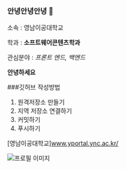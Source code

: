 ### 안녕안녕안녕 👋
소속 : 영남이공대학교

학과 : **소프트웨어콘텐츠학과**

관심분야 : *프론트 엔드, 백엔드*

**안녕하세요**

###깃허브 작성방법
1. 원격저장소 만들기
2. 지역 저장소 연결하기
3. 커밋하기
4. 푸시하기

[영남이공대학교]www.yportal.ync.ac.kr/

![프로필 이미지](./다.jpg)
<!--
**qwer123444/qwer123444** is a ✨ _special_ ✨ repository because its `README.md` (this file) appears on your GitHub profile.

Here are some ideas to get you started:

- 🔭 I’m currently working on ...
- 🌱 I’m currently learning ...
- 👯 I’m looking to collaborate on ...
- 🤔 I’m looking for help with ...
- 💬 Ask me about ...
- 📫 How to reach me: ...
- 😄 Pronouns: ...
- ⚡ Fun fact: ...
-->

